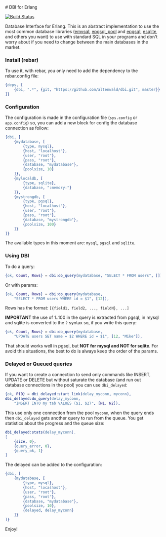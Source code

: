 # DBI for Erlang

[![Build Status](https://api.travis-ci.org/altenwald/dbi.png)](https://travis-ci.org/altenwald/dbi)

Database Interface for Erlang. This is an abstract implementation to use the most common database libraries ([emysql][1], [epgsql_pool][2] and [epgsql][3], [esqlite][4], and others you want) to use with standard SQL in your programs and don't worry about if you need to change between the main databases in the market.

### Install (rebar)

To use it, with rebar, you only need to add the dependency to the rebar.config file:

```erlang
{deps, [
    {dbi, ".*", {git, "https://github.com/altenwald/dbi.git", master}}
]}
```

### Configuration

The configuration is made in the configuration file (`sys.config` or `app.config`) so, you can add a new block for config the database connection as follow:

```erlang
{dbi, [
    {mydatabase, [
        {type, mysql},
        {host, "localhost"},
        {user, "root"},
        {pass, "root"},
        {database, "mydatabase"},
        {poolsize, 10}
    ]},
    {mylocaldb, [
        {type, sqlite},
        {database, ":memory:"}
    ]},
    {mystrongdb, [
        {type, pgsql},
        {host, "localhost"},
        {user, "root"},
        {pass, "root"},
        {database, "mystrongdb"},
        {poolsize, 100}
    ]}
]}
```

The available types in this moment are: `mysql`, `pgsql` and `sqlite`.

### Using DBI

To do a query:

```erlang
{ok, Count, Rows} = dbi:do_query(mydatabase, "SELECT * FROM users", []),
```

Or with params:

```erlang
{ok, Count, Rows} = dbi:do_query(mydatabase, 
    "SELECT * FROM users WHERE id = $1", [12]),
```

Rows has the format: `[{field1, field2, ..., fieldN}, ...]`

**IMPORTANT** the use of $1..$100 in the query is extracted from pgsql, in mysql and sqlite is converted to the `?` syntax so, if you write this query:

```erlang
{ok, Count, Rows} = dbi:do_query(mydatabase, 
    "UPDATE users SET name = $2 WHERE id = $1", [12, "Mike"]),
```

That should works well in pgsql, but **NOT for mysql and NOT for sqlite**. For avoid this situations, the best to do is always keep the order of the params.

### Delayed or Queued queries

If you want to create a connection to send only commands like INSERT, UPDATE or DELETE but without saturate the database (and run out database connections in the pool) you can use `dbi_delayed`:

```erlang
{ok, PID} = dbi_delayed:start_link(delay_myconn, myconn),
dbi_delayed:do_query(delay_myconn, 
    "INSERT INTO my tab VALUES ($1, $2)", [N1, N2]),
```

This use only one connection from the pool `myconn`, when the query ends then `dbi_delayed` gets another query to run from the queue. You get statistics about the progress and the queue size:

```erlang
dbi_delayed:stats(delay_myconn).
[
    {size, 0},
    {query_error, 0},
    {query_ok, 1}
]
```

The delayed can be added to the configuration:

```erlang
{dbi, [
    {mydatabase, [
        {type, mysql},
        {host, "localhost"},
        {user, "root"},
        {pass, "root"},
        {database, "mydatabase"},
        {poolsize, 10},
        {delayed, delay_myconn}
    ]}
]}
```

Enjoy!

[1]: https://github.com/Eonblast/Emysql
[2]: https://github.com/wg/epgsql
[3]: https://github.com/josephwecker/epgsql_pool
[4]: https://github.com/mmzeeman/esqlite
